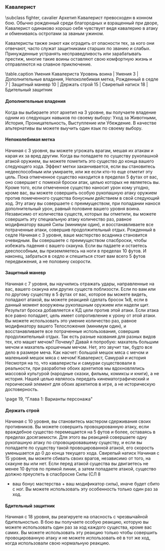 ### Кавалерист
\subclass fighter, cavalier
Архетип Кавалерист превосходен в конном бою. Обычно рожденный среди благородных и взращенный при дворе, Кавалерист одинаково хорошо себя чувствует ведя кавалерию в атаку и обмениваясь остротами за званым ужином.

Кавалеристы также знают как оградить от опасности тех, за кого они отвечают, часто служат защитниками старших по званию и слабых. Принужденные устранять несправедливость или зарабатывать престиж, многие такие воины оставляют свою комфортную жизнь и отправляются на славное приключение.

\table.caption Умения Кавалериста
Уровень воина | Умения
3 | Дополнительные владения, Непоколебимая метка, Рожденный в седле
7 | Защитный маневр
10 | Держать строй
15 | Свирепый натиск
18 | Бдительный защитник

#### Дополнительные владения
Когда вы выбираете этот архетип на 3 уровне, вы получаете владение одним из следующих навыков по своему выбору: Уход за Животными, История, Проницательность, Выступление или Убеждение. В качестве альтернативы вы можете выучить один язык по своему выбору.

#### Непоколебимая метка
Начиная с 3 уровня, вы можете угрожать врагам, мешая их атакам и карая их за вред другим. Когда вы попадаете по существу рукопашной атакой оружием, вы можете пометить это существо до конца вашего следующего хода. Эффект метки заканчивается, если вы становитесь недееспособным или умираете, или же если кто-то еще отметит эту цель.
Пока отмеченное существо находится в пределах 5 футах от вас, оно совершает с помехой броски атак, целью которых не являетесь вы.
Кроме того, если отмеченное существо наносит урон кому угодно, кроме вас, вы можете совершить особую рукопашную атаку оружием против помеченного существа бонусным действием в свой следующий ход. Эту атаку вы совершаете с преимуществом, при попадании нанося дополнительный урон, равный половине вашего уровня воина.
Независимо от количества существ, которых вы отметили, вы можете совершить эту специальную атаку количество раз, равное модификатору вашей
Силы (минимум один), и восстанавливаете все потраченные атаки, совершив продолжительный отдых.
Рожденный в седле
Начиная с 3 уровня, ваше мастерство всадника становится очевидным. Вы совершаете с преимуществом спасброски, чтобы избежать падения с вашего скакуна. Если вы падаете и остаетесь дееспособным, вы приземляетесь на ноги в пределах 10 футов.
И наконец, забраться в седло и спешиться стоит вам всего 5 футов передвижения, а не половину скорости.

#### Защитный маневр
Начиная с 7 уровня, вы научились отражать удары, направленные на вас, вашего скакуна или других существ поблизости. Если по вам или по другому существу в 5 футах от вас, которое вы можете видеть, попадают атакой, вы можете реакцией сделать бросок 1к8, если в данный момент вооружены рукопашным оружием или надели щит. Результат броска добавляется к КД цели против этой атаки. Если атака все равно попадает, цель имеет сопротивление к урону от этой атаки.
Вы можете использовать это умение количество раз, равное модификатору вашего Телосложения (минимум один), и восстанавливаете все потраченные использования, совершив продолжительный отдых.
Так есть разные названия для разных видов тех, кто машет мечом? Почему? Давай я попробую: махатель большим мечом и махатель крошечным мечом. Нет, это звучит так, будто все дело в размере меча.
Как насчет: большой мешок мяса с мечом и маленький мешок мяса с мечом!
Кавалерист, Самурай и история
Несмотря на то, что кавалеристы и самураи существовали в реальности, при разработке обоих архетипов мы вдохновлялись массовой культурой (народные сказки, фильмы, комиксы и книги), а не история. Нашей целью являлось передать кинематографический и героический элемент для обоих архетипов в игре, а не историческую достоверность.

\page 19, "Глава 1: Варианты персонажа"
#### Держать строй
Начиная с 10 уровня, вы становитесь мастером сдерживания своих противников. Вы можете совершить провоцированную атаку, если враждебное существо перемещается на 5 футов и более, оставаясь в пределах досягаемости. Для этого вы реакцией совершаете одну рукопашную атаку по спровоцировавшему существу, и если вы попадаете по существу такой провоцированной атакой, его скорость уменьшается до 0 до конца текущего хода.
Свирепый натиск
Начиная с 15 уровня, вы можете сбивать своих врагов, независимо от того, на скакуне вы или нет. Если перед атакой существа вы двигаетесь не менее 10
футов по прямой линии, а затем попадаете атакой, существо должно преуспеть в спасброске Силы (СЛ 8
- ваш бонус мастерства + ваш модификатор силы),
иначе будет сбито с ног. Вы можете использовать эту особенность только один раз за ход.

#### Бдительный защитник
Начиная с 18 уровня, вы реагируете на опасность с чрезвычайной бдительностью. В бою вы получаете особую реакцию, которую вы можете использовать один раз за ход каждого существа, кроме вас самих.
Вы можете использовать эту реакцию только чтобы совершить провоцированную атаку и не можете использовать её в тот же ход, когда использовали свою нормальную реакцию.
